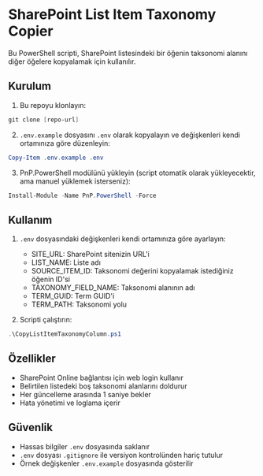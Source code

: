 # SharePoint List Item Taxonomy Copier

Bu PowerShell scripti, SharePoint listesindeki bir öğenin taksonomi alanını diğer öğelere kopyalamak için kullanılır.

## Kurulum

1. Bu repoyu klonlayın:
```powershell
git clone [repo-url]
```

2. `.env.example` dosyasını `.env` olarak kopyalayın ve değişkenleri kendi ortamınıza göre düzenleyin:
```powershell
Copy-Item .env.example .env
```

3. PnP.PowerShell modülünü yükleyin (script otomatik olarak yükleyecektir, ama manuel yüklemek isterseniz):
```powershell
Install-Module -Name PnP.PowerShell -Force
```

## Kullanım

1. `.env` dosyasındaki değişkenleri kendi ortamınıza göre ayarlayın:
   - SITE_URL: SharePoint sitenizin URL'i
   - LIST_NAME: Liste adı
   - SOURCE_ITEM_ID: Taksonomi değerini kopyalamak istediğiniz öğenin ID'si
   - TAXONOMY_FIELD_NAME: Taksonomi alanının adı
   - TERM_GUID: Term GUID'i
   - TERM_PATH: Taksonomi yolu

2. Scripti çalıştırın:
```powershell
.\CopyListItemTaxonomyColumn.ps1
```

## Özellikler

- SharePoint Online bağlantısı için web login kullanır
- Belirtilen listedeki boş taksonomi alanlarını doldurur
- Her güncelleme arasında 1 saniye bekler
- Hata yönetimi ve loglama içerir

## Güvenlik

- Hassas bilgiler `.env` dosyasında saklanır
- `.env` dosyası `.gitignore` ile versiyon kontrolünden hariç tutulur
- Örnek değişkenler `.env.example` dosyasında gösterilir
